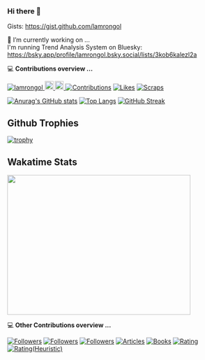 ### Hi there 👋
Gists: https://gist.github.com/lamrongol

🔭 I’m currently working on ...  
I'm running Trend Analysis System on Bluesky: https://bsky.app/profile/lamrongol.bsky.social/lists/3kob6kalezl2a

💻 **Contributions overview ...**
<p align="left">
  <a href="https://github.com/lamrongol/lamrongol/">
    <img src="https://komarev.com/ghpvc/?username=lamrongol" alt="lamrongol" />
  </a>
  <a href="https://github.com/lamrongol">
    <img height="20" src="https://img.shields.io/github/followers/lamrongol?label=followers&logo=github&style=flat" />
  </a>
  <!-- <a href="https://www.reddit.com/user/lamrongol">
    <img height="20" src="https://img.shields.io/reddit/user-karma/combined/lamrongol?label=Reddit&logo=reddit&style=flat" />
  </a> -->  
  <a href="https://stackoverflow.com/users/3809427/lamron">
    <img height="20" src="https://img.shields.io/stackexchange/stackoverflow/r/3809427?label=StackOverflow&logo=stack-overflow&style=flat" /> 
  </a>
  <a href="https://qiita.com/lamrongol"><img src="https://badgen.org/img/qiita/lamrongol/contributions?style=plastic" alt="Contributions" /></a>
  <a href="https://zenn.dev/lamrongol"><img src="https://badgen.org/img/zenn/lamrongol/likes?style=plastic" alt="Likes" /></a>
  <a href="https://zenn.dev/lamrongol?tab=scraps"><img src="https://badgen.org/img/zenn/lamrongol/scraps?style=plastic" alt="Scraps" /></a>
</p>



<!--
**lamrongol/lamrongol** is a ✨ _special_ ✨ repository because its `README.md` (this file) appears on your GitHub profile.

Here are some ideas to get you started:

- 🌱 I’m currently learning ...
- 👯 I’m looking to collaborate on ...
- 🤔 I’m looking for help with ...
- 💬 Ask me about ...
- 📫 How to reach me: ...
- 😄 Pronouns: ...
- ⚡ Fun fact: ...
-->

[![Anurag's GitHub stats](https://github-readme-stats.vercel.app/api?username=lamrongol)](https://github.com/anuraghazra/github-readme-stats)
[![Top Langs](https://github-readme-stats.vercel.app/api/top-langs/?username=lamrongol)](https://github.com/anuraghazra/github-readme-stats)
[![GitHub Streak](https://streak-stats.demolab.com/?user=lamrongol)](https://git.io/streak-stats)

## Github Trophies
[![trophy](https://github-profile-trophy.vercel.app/?username=lamrongol)](https://github.com/ryo-ma/github-profile-trophy)

## Wakatime Stats
<img src="https://wakatime.com/share/@018e933a-8526-4084-988c-38788d0b49f5/4dfbf94e-5327-4c91-8ef8-2ab32a05f9ec.svg" height="320" width="420"></img>

💻 **Other Contributions overview ...**
<p align="left">
  <a href="https://qiita.com/lamrongol"><img src="https://badgen.org/img/qiita/lamrongol/followers?style=plastic" alt="Followers" /></a>
  <a href="https://bsky.app/profile/lamrongol.bsky.social"><img src="https://badgen.org/img/bluesky/lamrongol.bsky.social/followers?style=plastic" alt="Followers" /></a>
  <a href="https://zenn.dev/lamrongol"><img src="https://badgen.org/img/zenn/lamrongol/followers?style=plastic" alt="Followers" /></a>
  <a href="https://zenn.dev/lamrongol"><img src="https://badgen.org/img/zenn/lamrongol/articles?style=plastic" alt="Articles" /></a>
  <a href="https://zenn.dev/lamrongol?tab=books"><img src="https://badgen.org/img/zenn/lamrongol/books?style=plastic" alt="Books" /></a>
  <a href="https://atcoder.jp/users/lamrongol?contestType=algo"><img src="https://badgen.org/img/atcoder/lamrongol/rating/algorithm?style=plastic" alt="Rating" /></a>
  <a href="https://atcoder.jp/users/lamrongol?contestType=heuristic"><img src="https://badgen.org/img/atcoder/lamrongol/rating/heuristic?style=plastic" alt="Rating(Heuristic)" /></a>
</p>
